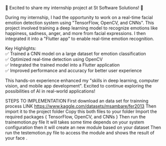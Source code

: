🚀 Excited to share my internship project at St Software Solutions! 🎉  

During my internship, I had the opportunity to work on a real-time facial emotion detection system using "TensorFlow, OpenCV, and CNNs". This project involved training a deep learning model to recognize emotions like happiness, sadness, anger, and more from facial expressions. I then integrated it into a "Flutter app" to enable real-time emotion recognition.  

Key Highlights:  
✅ Trained a CNN model on a large dataset for emotion classification  
✅ Optimized real-time detection using OpenCV  
✅ Integrated the trained model into a Flutter application  
✅ Improved performance and accuracy for better user experience  

This hands-on experience enhanced my "skills in deep learning, computer vision, and mobile app development". Excited to continue exploring the possibilities of AI in real-world applications!  

STEPS TO IMPLEMENTATION
First download an data set for trainning process
LINK https://www.kaggle.com/datasets/msambare/fer2013
Then import it to the project folder
Copy this both files to your folder 
Import the required packages { TensorFlow, OpenCV, and CNNs }
Then run the trainemotion.py file
It will takes some time depends on your system configuration then it will create an new module based on your dataset 
Then run the testemotion.py file to access the module and shows the result of your face .
